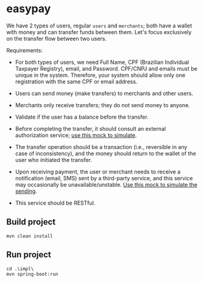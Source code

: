 # easypay

We have 2 types of users, regular ``users`` and ``merchants``; both have a wallet with money and can transfer funds between them. Let's focus exclusively on the transfer flow between two users.

Requirements:

* For both types of users, we need Full Name, CPF (Brazilian Individual Taxpayer Registry), email, and Password. CPF/CNPJ and emails must be unique in the system. Therefore, your system should allow only one registration with the same CPF or email address.

* Users can send money (make transfers) to merchants and other users.

* Merchants only receive transfers; they do not send money to anyone.

* Validate if the user has a balance before the transfer.

* Before completing the transfer, it should consult an external authorization service; [use this mock to simulate](https://run.mocky.io/v3/5794d450-d2e2-4412-8131-73d0293ac1cc).

* The transfer operation should be a transaction (i.e., reversible in any case of inconsistency), and the money should return to the wallet of the user who initiated the transfer.

* Upon receiving payment, the user or merchant needs to receive a notification (email, SMS) sent by a third-party service, and this service may occasionally be unavailable/unstable. [Use this mock to simulate the sending](https://run.mocky.io/v3/54dc2cf1-3add-45b5-b5a9-6bf7e7f1f4a6).

* This service should be RESTful.

## Build project
```
mvn clean install
```

## Run project
```
cd .\impl\
mvn spring-boot:run
```